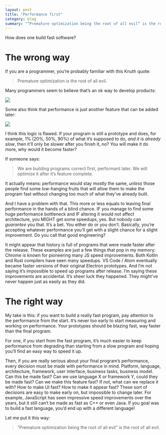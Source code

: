 ```yaml
---
layout: post
title: "Performance first"
category: blog
summary: "“Premature optimization being the root of all evil” is the root of all evil"
---
```


How does one build fast software?

# The wrong way

If you are a programmer, you’re probably familiar with this Knuth quote:

> Premature optimization is the root of all evil.

Many programmers seem to believe that’s an ok way to develop products:

![](kotlin.png)

Some also think that performance is just another feature that can be added later:

![](jetpack.png)

I think this logic is flawed. If your program is still a prototype and does, for example, 1% (20%, 50%, 90%) of what it’s supposed to do, _and it is already slow_, then it’ll only be slower after you finish it, no? You will make it do more, why would it become faster?

If someone says: 

> We are building programs correct first, performant later. We will optimize it after it’s feature complete.

It actually means: performance would stay mostly the same, _unless_ those people find some low-hanging fruits that will allow them to make the program fast without changing too much of what they’ve already built.

And I have a problem with that. This more or less equals to leaving final performance in the hands of a blind chance. IF you manage to find some huge performance bottleneck and IF altering it would not affect architecture, you MIGHT get some speedups, yes. But nobody can _guarantee_ you that. It’s a bet. You either do or you don’t. Basically, you’re accepting whatever performance you’ll get with a slight chance for a slight improvement. Do you call that good engineering?

It might appear that history is full of programs that were made faster after the release. These examples are just a few things that pop in my memory: Chrome is known for pioneering many JS speed improvements. Both Kotlin and Rust compilers have seen many speedups. VS Code / Atom eventually became faster versions of their original Electron prototypes. And I’m not saying it’s impossible to speed up programs after release. I’m saying these improvements are accidental. It’s sheer luck they happened. They might’ve never happen just as easily as they did.

# The right way

My take is this: if you want to build a really fast program, pay attention to the performance from the start. It’s never too early to start measuring and working on performance. Your prototypes should be blazing fast, way faster than the final program.

For one, if you start from the fast program, it’s much easier to keep performance from degrading than starting from a slow program and hoping you’ll find an easy way to speed it up.

Then, if you are really serious about your final program’s performance, every decision must be made with performance in mind. Platform, language, architecture, framework, user interface, business tasks, business model. Can this be made fast? Can we use language X or framework Y, could they be made fast? Can we make this feature fast? If not, what can we replace it with? How to make UI fast? How to make it appear fast? These sort of decisions are easy to make early on, but impossible to change later. For example, JavaScript has seen impressive speed improvements over the years, but it still can’t be made as fast as C++ or even Java. If you goal was to build a fast language, you’d end up with a different language!

Let me put it this way:

> “Premature optimization being the root of all evil” is the root of all evil.